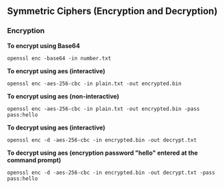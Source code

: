 ## Symmetric Ciphers (Encryption and Decryption)

### Encryption

**To encrypt using Base64**

``openssl enc -base64 -in number.txt``

**To encrypt using aes (interactive)**

``openssl enc -aes-256-cbc -in plain.txt -out encrypted.bin``

**To encrypt using aes (non-interactive)**

``openssl enc -aes-256-cbc -in plain.txt -out encrypted.bin -pass pass:hello``

**To decrypt using aes (interactive)**

``openssl enc -d -aes-256-cbc -in encrypted.bin -out decrypt.txt``

**To decrypt using aes (encryption password "hello" entered at the command prompt)**

``openssl enc -d -aes-256-cbc -in encrypted.bin -out decrypt.txt -pass pass:hello``

